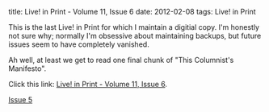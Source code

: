 title: Live! in Print - Volume 11, Issue 6
date: 2012-02-08
tags: Live! in Print

This is the last Live! in Print for which I maintain a digitial copy. I'm
honestly not sure why; normally I'm obsessive about maintaining backups, but
future issues seem to have completely vanished.

Ah well, at least we get to read one final chunk of "This Columnist's Manifesto".

Click this link: [Live! in Print - Volume 11, Issue 6](/resource/lip6.pdf).

<div class='prev-post'><a href='/blog/2011-12-07-lip-5'>Issue 5</a></div>

